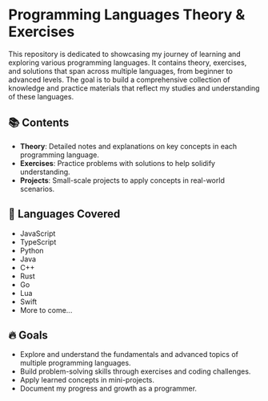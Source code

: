 # Programming Languages Theory & Exercises

This repository is dedicated to showcasing my journey of learning and exploring various programming languages. It contains theory, exercises, and solutions that span across multiple languages, from beginner to advanced levels. The goal is to build a comprehensive collection of knowledge and practice materials that reflect my studies and understanding of these languages.

## 📚 **Contents**

- **Theory**: Detailed notes and explanations on key concepts in each programming language.
- **Exercises**: Practice problems with solutions to help solidify understanding.
- **Projects**: Small-scale projects to apply concepts in real-world scenarios.

## 🚀 **Languages Covered**

- JavaScript
- TypeScript
- Python
- Java
- C++
- Rust
- Go
- Lua
- Swift
- More to come...

## 🔥 **Goals**

- Explore and understand the fundamentals and advanced topics of multiple programming languages.
- Build problem-solving skills through exercises and coding challenges.
- Apply learned concepts in mini-projects.
- Document my progress and growth as a programmer.
